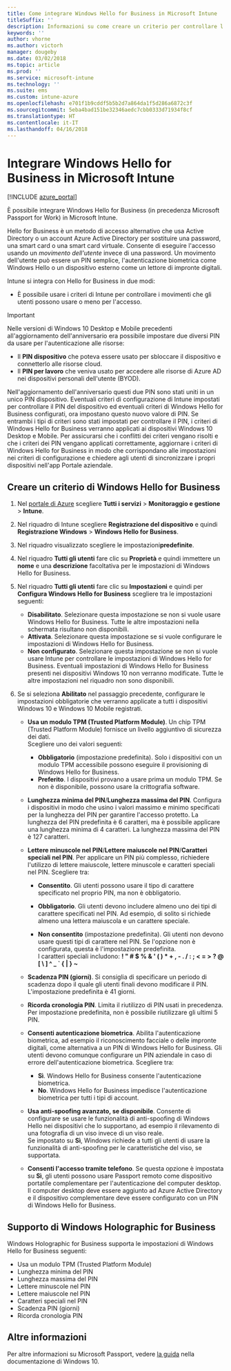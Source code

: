 ```yaml
---
title: Come integrare Windows Hello for Business in Microsoft Intune
titleSuffix: ''
description: Informazioni su come creare un criterio per controllare l'uso di Windows Hello for Business nei dispositivi gestiti."
keywords: ''
author: vhorne
ms.author: victorh
manager: dougeby
ms.date: 03/02/2018
ms.topic: article
ms.prod: ''
ms.service: microsoft-intune
ms.technology: ''
ms.suite: ems
ms.custom: intune-azure
ms.openlocfilehash: e701f1b9cddf5b5b2d7a864da1f5d286a6872c3f
ms.sourcegitcommit: 5eba4bad151be32346aedc7cbb0333d71934f8cf
ms.translationtype: HT
ms.contentlocale: it-IT
ms.lasthandoff: 04/16/2018
---
```

# <a name="integrate-windows-hello-for-business-with-microsoft-intune"></a>Integrare Windows Hello for Business in Microsoft Intune


[!INCLUDE [azure_portal](./includes/azure_portal.md)]

È possibile integrare Windows Hello for Business (in precedenza Microsoft Passport for Work) in Microsoft Intune.

 Hello for Business è un metodo di accesso alternativo che usa Active Directory o un account Azure Active Directory per sostituire una password, una smart card o una smart card virtuale. Consente di eseguire l'accesso usando un *movimento dell'utente* invece di una password. Un movimento dell'utente può essere un PIN semplice, l'autenticazione biometrica come Windows Hello o un dispositivo esterno come un lettore di impronte digitali.

Intune si integra con Hello for Business in due modi:

-   È possibile usare i criteri di Intune per controllare i movimenti che gli utenti possono usare o meno per l'accesso.

<!--- -   You can store authentication certificates in the Windows Hello for Business key storage provider (KSP). For more information, see [Secure resource access with certificate profiles in Microsoft Intune](secure-resource-access-with-certificate-profiles.md). --->

> [!IMPORTANT]
> Nelle versioni di Windows 10 Desktop e Mobile precedenti all'aggiornamento dell'anniversario era possibile impostare due diversi PIN da usare per l'autenticazione alle risorse:
> - Il **PIN dispositivo** che poteva essere usato per sbloccare il dispositivo e connetterlo alle risorse cloud.
> - Il **PIN per lavoro** che veniva usato per accedere alle risorse di Azure AD nei dispositivi personali dell'utente (BYOD).
> 
> Nell'aggiornamento dell'anniversario questi due PIN sono stati uniti in un unico PIN dispositivo.
> Eventuali criteri di configurazione di Intune impostati per controllare il PIN del dispositivo ed eventuali criteri di Windows Hello for Business configurati, ora impostano questo nuovo valore di PIN.
> Se entrambi i tipi di criteri sono stati impostati per controllare il PIN, i criteri di Windows Hello for Business verranno applicati ai dispositivi Windows 10 Desktop e Mobile.
> Per assicurarsi che i conflitti dei criteri vengano risolti e che i criteri dei PIN vengano applicati correttamente, aggiornare i criteri di Windows Hello for Business in modo che corrispondano alle impostazioni nei criteri di configurazione e chiedere agli utenti di sincronizzare i propri dispositivi nell'app Portale aziendale.



## <a name="create-a-windows-hello-for-business-policy"></a>Creare un criterio di Windows Hello for Business

1. Nel [portale di Azure](https://portal.azure.com) scegliere **Tutti i servizi** > **Monitoraggio e gestione** > **Intune**.

2. Nel riquadro di Intune scegliere **Registrazione del dispositivo** e quindi **Registrazione Windows** > **Windows Hello for Business**.

3. Nel riquadro visualizzato scegliere le impostazioni**predefinite**.

4. Nel riquadro **Tutti gli utenti** fare clic su **Proprietà** e quindi immettere un **nome** e una **descrizione** facoltativa per le impostazioni di Windows Hello for Business.

5. Nel riquadro **Tutti gli utenti** fare clic su **Impostazioni** e quindi per **Configura Windows Hello for Business** scegliere tra le impostazioni seguenti:

    - **Disabilitato**. Selezionare questa impostazione se non si vuole usare Windows Hello for Business. Tutte le altre impostazioni nella schermata risultano non disponibili.
    - **Attivata**. Selezionare questa impostazione se si vuole configurare le impostazioni di Windows Hello for Business.
    - **Non configurato**. Selezionare questa impostazione se non si vuole usare Intune per controllare le impostazioni di Windows Hello for Business. Eventuali impostazioni di Windows Hello for Business presenti nei dispositivi Windows 10 non verranno modificate. Tutte le altre impostazioni nel riquadro non sono disponibili.

6. Se si seleziona **Abilitato** nel passaggio precedente, configurare le impostazioni obbligatorie che verranno applicate a tutti i dispositivi Windows 10 e Windows 10 Mobile registrati.

   - **Usa un modulo TPM (Trusted Platform Module)**. Un chip TPM (Trusted Platform Module) fornisce un livello aggiuntivo di sicurezza dei dati.<br>Scegliere uno dei valori seguenti:

     - **Obbligatorio** (impostazione predefinita). Solo i dispositivi con un modulo TPM accessibile possono eseguire il provisioning di Windows Hello for Business.
     - **Preferito**. I dispositivi provano a usare prima un modulo TPM. Se non è disponibile, possono usare la crittografia software.

   - **Lunghezza minima del PIN**/**Lunghezza massima del PIN**. Configura i dispositivi in modo che usino i valori massimo e minimo specificati per la lunghezza del PIN per garantire l'accesso protetto. La lunghezza del PIN predefinita è 6 caratteri, ma è possibile applicare una lunghezza minima di 4 caratteri. La lunghezza massima del PIN è 127 caratteri.

   - **Lettere minuscole nel PIN**/**Lettere maiuscole nel PIN**/**Caratteri speciali nel PIN**. Per applicare un PIN più complesso, richiedere l'utilizzo di lettere maiuscole, lettere minuscole e caratteri speciali nel PIN. Scegliere tra:

     - **Consentito**. Gli utenti possono usare il tipo di carattere specificato nel proprio PIN, ma non è obbligatorio.

     - **Obbligatorio**. Gli utenti devono includere almeno uno dei tipi di carattere specificati nel PIN. Ad esempio, di solito si richiede almeno una lettera maiuscola e un carattere speciale.

     - **Non consentito** (impostazione predefinita). Gli utenti non devono usare questi tipi di carattere nel PIN. Se l'opzione non è configurata, questa è l'impostazione predefinita.<br>I caratteri speciali includono: **! " # $ % &amp; ' ( ) &#42; + , - . / : ; &lt; = &gt; ? @ [ \ ] ^ _ &#96; { &#124; } ~**

   - **Scadenza PIN (giorni)**. Si consiglia di specificare un periodo di scadenza dopo il quale gli utenti finali devono modificare il PIN. L'impostazione predefinita è 41 giorni.

   - **Ricorda cronologia PIN**. Limita il riutilizzo di PIN usati in precedenza. Per impostazione predefinita, non è possibile riutilizzare gli ultimi 5 PIN.

   - **Consenti autenticazione biometrica**. Abilita l'autenticazione biometrica, ad esempio il riconoscimento facciale o delle impronte digitali, come alternativa a un PIN di Windows Hello for Business. Gli utenti devono comunque configurare un PIN aziendale in caso di errore dell'autenticazione biometrica. Scegliere tra:

     - **Sì**. Windows Hello for Business consente l'autenticazione biometrica.
     - **No**. Windows Hello for Business impedisce l'autenticazione biometrica per tutti i tipi di account.

   - **Usa anti-spoofing avanzato, se disponibile**. Consente di configurare se usare le funzionalità di anti-spoofing di Windows Hello nei dispositivi che lo supportano, ad esempio il rilevamento di una fotografia di un viso invece di un viso reale.<br>Se impostato su **Sì**, Windows richiede a tutti gli utenti di usare la funzionalità di anti-spoofing per le caratteristiche del viso, se supportata.

   - **Consenti l'accesso tramite telefono**. Se questa opzione è impostata su **Sì**, gli utenti possono usare Passport remoto come dispositivo portatile complementare per l'autenticazione del computer desktop. Il computer desktop deve essere aggiunto ad Azure Active Directory e il dispositivo complementare deve essere configurato con un PIN di Windows Hello for Business.

## <a name="windows-holographic-for-business-support"></a>Supporto di Windows Holographic for Business

Windows Holographic for Business supporta le impostazioni di Windows Hello for Business seguenti:

- Usa un modulo TPM (Trusted Platform Module)
- Lunghezza minima del PIN
- Lunghezza massima del PIN
- Lettere minuscole nel PIN
- Lettere maiuscole nel PIN
- Caratteri speciali nel PIN
- Scadenza PIN (giorni)
- Ricorda cronologia PIN

## <a name="further-information"></a>Altre informazioni
Per altre informazioni su Microsoft Passport, vedere [la guida](https://technet.microsoft.com/library/mt589441.aspx) nella documentazione di Windows 10.
